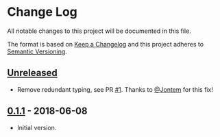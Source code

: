 # Change Log

All notable changes to this project will be documented in this file.

The format is based on [Keep a Changelog](http://keepachangelog.com/)
and this project adheres to [Semantic Versioning](http://semver.org/).

## [Unreleased]

- Remove redundant typing, see PR [#1](https://github.com/dividab/gql-cache/pull/1). Thanks to [@Jontem](https://github.com/Jontem) for this fix!

## [0.1.1] - 2018-06-08

- Initial version.

[unreleased]: https://github.com/dividab/tsconfig-paths/compare/0.1.1...master
[0.1.1]: https://github.com/dividab/tsconfig-paths/compare/0.1.0...0.1.1
